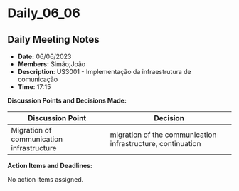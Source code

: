 # Daily_06_06

## Daily Meeting Notes

- **Date:** 06/06/2023
- **Members:** Simão;João
- **Description**: US3001 - Implementação da infraestrutura de comunicação
- **Time**: 17:15

**Discussion Points and Decisions Made:**

| Discussion Point                              | Decision                                                    |
|-----------------------------------------------|-------------------------------------------------------------|
| Migration of communication infrastructure   	 | migration of the communication infrastructure, continuation |

**Action Items and Deadlines:**

No action items assigned.